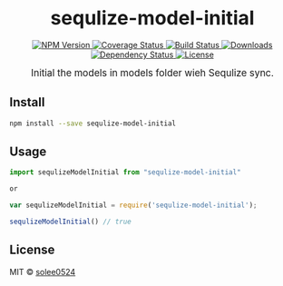 <big><h1 align="center">sequlize-model-initial</h1></big>

<p align="center">
  <a href="https://npmjs.org/package/sequlize-model-initial">
    <img src="https://img.shields.io/npm/v/sequlize-model-initial.svg?style=flat-square"
         alt="NPM Version">
  </a>

  <a href="https://coveralls.io/r/solee0524/sequlize-model-initial">
    <img src="https://img.shields.io/coveralls/solee0524/sequlize-model-initial.svg?style=flat-square"
         alt="Coverage Status">
  </a>

  <a href="https://travis-ci.org/solee0524/sequlize-model-initial">
    <img src="https://img.shields.io/travis/solee0524/sequlize-model-initial.svg?style=flat-square"
         alt="Build Status">
  </a>

  <a href="https://npmjs.org/package/sequlize-model-initial">
    <img src="http://img.shields.io/npm/dm/sequlize-model-initial.svg?style=flat-square"
         alt="Downloads">
  </a>

  <a href="https://david-dm.org/solee0524/sequlize-model-initial.svg">
    <img src="https://david-dm.org/solee0524/sequlize-model-initial.svg?style=flat-square"
         alt="Dependency Status">
  </a>

  <a href="https://github.com/solee0524/sequlize-model-initial/blob/master/LICENSE">
    <img src="https://img.shields.io/npm/l/sequlize-model-initial.svg?style=flat-square"
         alt="License">
  </a>
</p>

<p align="center"><big>
Initial the models in models folder wieh Sequlize sync.
</big></p>


## Install

```sh
npm install --save sequlize-model-initial
```

## Usage

```js
import sequlizeModelInitial from "sequlize-model-initial"

or

var sequlizeModelInitial = require('sequlize-model-initial');

sequlizeModelInitial() // true
```

## License

MIT © [solee0524](http://solee.me)

[npm-url]: https://npmjs.org/package/sequlize-model-initial
[npm-image]: https://img.shields.io/npm/v/sequlize-model-initial.svg?style=flat-square

[travis-url]: https://travis-ci.org/solee0524/sequlize-model-initial
[travis-image]: https://img.shields.io/travis/solee0524/sequlize-model-initial.svg?style=flat-square

[coveralls-url]: https://coveralls.io/r/solee0524/sequlize-model-initial
[coveralls-image]: https://img.shields.io/coveralls/solee0524/sequlize-model-initial.svg?style=flat-square

[depstat-url]: https://david-dm.org/solee0524/sequlize-model-initial
[depstat-image]: https://david-dm.org/solee0524/sequlize-model-initial.svg?style=flat-square

[download-badge]: http://img.shields.io/npm/dm/sequlize-model-initial.svg?style=flat-square
